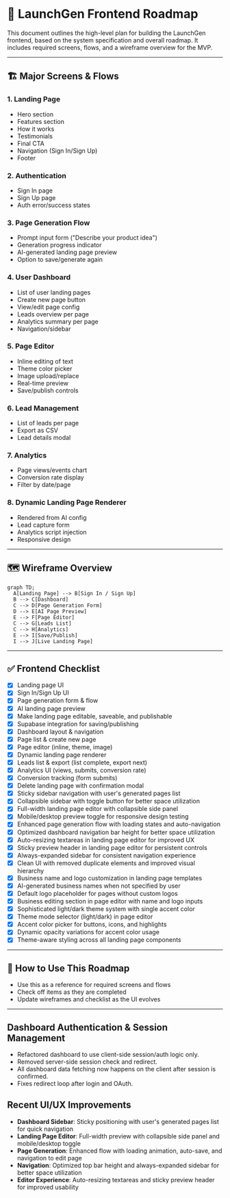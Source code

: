 # 🎨 LaunchGen Frontend Roadmap

This document outlines the high-level plan for building the LaunchGen frontend, based on the system specification and overall roadmap. It includes required screens, flows, and a wireframe overview for the MVP.

---

## 🏗️ Major Screens & Flows

### 1. Landing Page
- Hero section
- Features section
- How it works
- Testimonials
- Final CTA
- Navigation (Sign In/Sign Up)
- Footer

### 2. Authentication
- Sign In page
- Sign Up page
- Auth error/success states

### 3. Page Generation Flow
- Prompt input form ("Describe your product idea")
- Generation progress indicator
- AI-generated landing page preview
- Option to save/generate again

### 4. User Dashboard
- List of user landing pages
- Create new page button
- View/edit page config
- Leads overview per page
- Analytics summary per page
- Navigation/sidebar

### 5. Page Editor
- Inline editing of text
- Theme color picker
- Image upload/replace
- Real-time preview
- Save/publish controls

### 6. Lead Management
- List of leads per page
- Export as CSV
- Lead details modal

### 7. Analytics
- Page views/events chart
- Conversion rate display
- Filter by date/page

### 8. Dynamic Landing Page Renderer
- Rendered from AI config
- Lead capture form
- Analytics script injection
- Responsive design

---

## 🗺️ Wireframe Overview

```mermaid
graph TD;
  A[Landing Page] --> B[Sign In / Sign Up]
  B --> C[Dashboard]
  C --> D[Page Generation Form]
  D --> E[AI Page Preview]
  E --> F[Page Editor]
  C --> G[Leads List]
  C --> H[Analytics]
  E --> I[Save/Publish]
  I --> J[Live Landing Page]
```

---

## ✅ Frontend Checklist

- [x] Landing page UI
- [x] Sign In/Sign Up UI
- [x] Page generation form & flow
- [x] AI landing page preview
- [x] Make landing page editable, saveable, and publishable
- [x] Supabase integration for saving/publishing
- [x] Dashboard layout & navigation
- [x] Page list & create new page
- [x] Page editor (inline, theme, image)
- [x] Dynamic landing page renderer
- [x] Leads list & export (list complete, export next)
- [x] Analytics UI (views, submits, conversion rate)
- [x] Conversion tracking (form submits)
- [x] Delete landing page with confirmation modal
- [x] Sticky sidebar navigation with user's generated pages list
- [x] Collapsible sidebar with toggle button for better space utilization
- [x] Full-width landing page editor with collapsible side panel
- [x] Mobile/desktop preview toggle for responsive design testing
- [x] Enhanced page generation flow with loading states and auto-navigation
- [x] Optimized dashboard navigation bar height for better space utilization
- [x] Auto-resizing textareas in landing page editor for improved UX
- [x] Sticky preview header in landing page editor for persistent controls
- [x] Always-expanded sidebar for consistent navigation experience
- [x] Clean UI with removed duplicate elements and improved visual hierarchy
- [x] Business name and logo customization in landing page templates
- [x] AI-generated business names when not specified by user
- [x] Default logo placeholder for pages without custom logos
- [x] Business editing section in page editor with name and logo inputs
- [x] Sophisticated light/dark theme system with single accent color
- [x] Theme mode selector (light/dark) in page editor
- [x] Accent color picker for buttons, icons, and highlights
- [x] Dynamic opacity variations for accent color usage
- [x] Theme-aware styling across all landing page components

---

## 🔄 How to Use This Roadmap
- Use this as a reference for required screens and flows
- Check off items as they are completed
- Update wireframes and checklist as the UI evolves

---

## Dashboard Authentication & Session Management
- Refactored dashboard to use client-side session/auth logic only.
- Removed server-side session check and redirect.
- All dashboard data fetching now happens on the client after session is confirmed.
- Fixes redirect loop after login and OAuth.

## Recent UI/UX Improvements
- **Dashboard Sidebar**: Sticky positioning with user's generated pages list for quick navigation
- **Landing Page Editor**: Full-width preview with collapsible side panel and mobile/desktop toggle
- **Page Generation**: Enhanced flow with loading animation, auto-save, and navigation to edit page
- **Navigation**: Optimized top bar height and always-expanded sidebar for better space utilization
- **Editor Experience**: Auto-resizing textareas and sticky preview header for improved usability 
